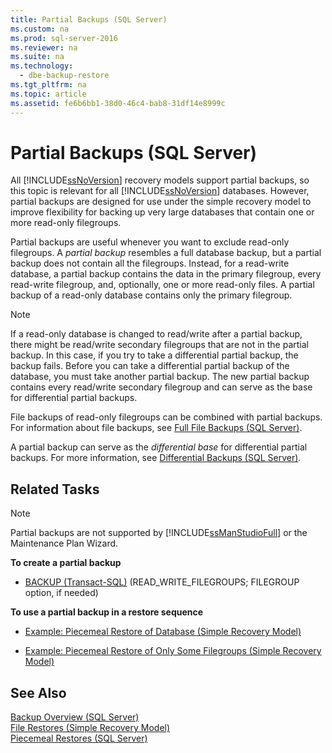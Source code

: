 ```yaml
---
title: Partial Backups (SQL Server)
ms.custom: na
ms.prod: sql-server-2016
ms.reviewer: na
ms.suite: na
ms.technology: 
  - dbe-backup-restore
ms.tgt_pltfrm: na
ms.topic: article
ms.assetid: fe6b6bb1-38d0-46c4-bab8-31df14e8999c
---
```

# Partial Backups (SQL Server)
  All [!INCLUDE[ssNoVersion](../../Token/Other/ssNoVersion_md.md)] recovery models support partial backups, so this topic is relevant for all [!INCLUDE[ssNoVersion](../../Token/Other/ssNoVersion_md.md)] databases. However, partial backups are designed for use under the simple recovery model to improve flexibility for backing up very large databases that contain one or more read\-only filegroups.  
  
 Partial backups are useful whenever you want to exclude read\-only filegroups. A *partial backup* resembles a full database backup, but a partial backup does not contain all the filegroups. Instead, for a read\-write database, a partial backup contains the data in the primary filegroup, every read\-write filegroup, and, optionally, one or more read\-only files. A partial backup of a read\-only database contains only the primary filegroup.  
  
> [!NOTE]  
>  If a read\-only database is changed to read\/write after a partial backup, there might be read\/write secondary filegroups that are not in the partial backup. In this case, if you try to take a differential partial backup, the backup fails. Before you can take a differential partial backup of the database, you must take another partial backup. The new partial backup contains every read\/write secondary filegroup and can serve as the base for differential partial backups.  
  
 File backups of read\-only filegroups can be combined with partial backups. For information about file backups, see [Full File Backups &#40;SQL Server&#41;](../../Topics/TopicNameNotContainA/Full-File-Backups--SQL-Server-.md).  
  
 A partial backup can serve as the *differential base* for differential partial backups. For more information, see [Differential Backups &#40;SQL Server&#41;](../../Topics/TopicNameNotContainA/Differential-Backups--SQL-Server-.md).  
  
##  <a name="RelatedTasks"></a> Related Tasks  
  
> [!NOTE]  
>  Partial backups are not supported by [!INCLUDE[ssManStudioFull](../../Token/Other/ssManStudioFull_md.md)] or the Maintenance Plan Wizard.  
  
 **To create a partial backup**  
  
-   [BACKUP &#40;Transact-SQL&#41;](../Topic/BACKUP%20\(Transact-SQL\).md) \(READ\_WRITE\_FILEGROUPS; FILEGROUP option, if needed\)  
  
 **To use a partial backup in a restore sequence**  
  
-   [Example: Piecemeal Restore of Database &#40;Simple Recovery Model&#41;](../Topic/Example:%20Piecemeal%20Restore%20of%20Database%20\(Simple%20Recovery%20Model\).md)  
  
-   [Example: Piecemeal Restore of Only Some Filegroups &#40;Simple Recovery Model&#41;](../Topic/Example:%20Piecemeal%20Restore%20of%20Only%20Some%20Filegroups%20\(Simple%20Recovery%20Model\).md)  
  
## See Also  
 [Backup Overview &#40;SQL Server&#41;](../../Topics/TopicNameNotContainA/Backup-Overview--SQL-Server-.md)   
 [File Restores &#40;Simple Recovery Model&#41;](../../Topics/TopicNameNotContainA/File-Restores--Simple-Recovery-Model-.md)   
 [Piecemeal Restores &#40;SQL Server&#41;](../../Topics/TopicNameNotContainA/Piecemeal-Restores--SQL-Server-.md)  
  
  
